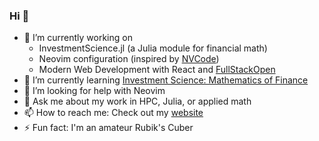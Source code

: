 ### Hi 👋

- 🔭 I’m currently working on 
  - InvestmentScience.jl (a Julia module for financial math)
  - Neovim configuration (inspired by [NVCode](https://github.com/ChristianChiarulli/nvcode))
  - Modern Web Development with React and [FullStackOpen](https://fullstackopen.com/)
- 🌱 I’m currently learning [Investment Science: Mathematics of Finance](https://www.goodreads.com/book/show/17070421-investment-science)
- 🤔 I’m looking for help with Neovim
- 💬 Ask me about my work in HPC, Julia, or applied math
- 📫 How to reach me: Check out my [website](https://vaverka.gitlab.io/)
- ⚡ Fun fact: I'm an amateur Rubik's Cuber

<!-- 
- 👯 I’m looking to collaborate on ... 
- 😄 Pronouns: ... 
-->
